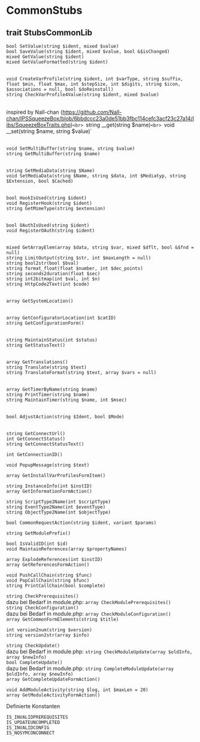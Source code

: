 # CommonStubs

## trait StubsCommonLib

`bool SetValue(string $ident, mixed $value)`<br>
`bool SaveValue(string $ident, mixed $value, bool &$isChanged)`<br>
`mixed GetValue(string $ident)`<br>
`mixed GetValueFormatted(string $ident)`<br>
<br>

`void CreateVarProfile(string $ident, int $varType, string $suffix, float $min, float $max, int $stepSize, int $digits, string $icon, $associations = null, bool $doReinstall)`<br>
`string CheckVarProfile4Value(string $ident, mixed $value)`<br>
<br>

inspired by Nall-chan (https://github.com/Nall-chan/IPSSqueezeBox/blob/6bbdccc23a0de51bb3fbc114cefc3acf23c27a14/libs/SqueezeBoxTraits.php)`<br>
`string __get(string $name)`<br>
`void __set(string $name, string $value)`<br>
<br>

`void SetMultiBuffer(string $name, string $value)`<br>
`string GetMultiBuffer(string $name)`<br>
<br>

`string GetMediaData(string $Name)`<br>
`void SetMediaData(string $Name, string $data, int $Mediatyp, string $Extension, bool $Cached)`<br>
<br>

`bool HookIsUsed(string $ident)`<br>
`void RegisterHook(string $ident)`<br>
`string GetMimeType(string $extension)`<br>
<br>

`bool OAuthIsUsed(string $ident)`<br>
`void RegisterOAuth(string $ident)`<br>
<br>

`mixed GetArrayElem(array $data, string $var, mixed $dflt, bool &$fnd = null)`<br>
`string LimitOutput(string $str, int $maxLength = null)`<br>
`string bool2str(bool $bval)`<br>
`string format_float(float $number, int $dec_points)`<br>
`string seconds2duration(float $sec)`<br>
`string int2bitmap(int $val, int $n)`<br>
`string HttpCode2Text(int $code)`<br>
<br>

`array GetSystemLocation()`<br>
<br>

`array GetConfiguratorLocation(int $catID)`<br>
`string GetConfigurationForm()`<br>
<br>

`string MaintainStatus(int $status)`<br>
`string GetStatusText()`<br>
<br>

`array GetTranslations()`<br>
`string Translate(string $text)`<br>
`string TranslateFormat(string $text, array $vars = null)`<br>
<br>

`array GetTimerByName(string $name)`<br>
`string PrintTimer(string $name)`<br>
`string MaintainTimer(string $name, int $msec)`<br>
<br>

`bool AdjustAction(string $Ident, bool $Mode)`<br>
<br>

`string GetConnectUrl()`<br>
`int GetConnectStatus()`<br>
`string GetConnectStatusText()`<br>

`int GetConnectionID()`<br>

`void PopupMessage(string $text)`<br>

`array GetInstallVarProfilesFormItem()`<br>

`string InstanceInfo(int $instID)`<br>
`array GetInformationFormAction()`<br>

`string ScriptType2Name(int $scriptType)`<br>
`string EventType2Name(int $eventType)`<br>
`string ObjectType2Name(int $objectType)`<br>

`bool CommonRequestAction(string $ident, variant $params)`<br>

`string GetModulePrefix()`<br>

`bool IsValidID(int $id)`<br>
`void MaintainReferences(array $propertyNames)`<br>

`array ExplodeReferences(int $instID)`<br>
`array GetReferencesFormAction()`<br>

`void PushCallChain(string $func)`<br>
`void PopCallChain(string $func)`<br>
`string PrintCallChain(bool $complete)`<br>

`string CheckPrerequisites()`<br>
dazu bei Bedarf in module.php: `array CheckModulePrerequisites()`<br>
`string CheckConfiguration()`<br>
dazu bei Bedarf in module.php: `array CheckModuleConfiguration()`<br>
`array GetCommonFormElements(string $title)`<br>

`int version2num(string $version)`<br>
`string version2str(array $info)`<br>

`string CheckUpdate()`<br>
dazu bei Bedarf in module.php: `string CheckModuleUpdate(array $oldInfo, array $newInfo)`<br>
`bool CompleteUpdate()`<br>
dazu bei Bedarf in module.php: `string CompleteModuleUpdate(array $oldInfo, array $newInfo)`<br>
`array GetCompleteUpdateFormAction()`<br>

`void AddModuleActivity(string $log, int $maxLen = 20)`<br>
`array GetModuleActivityFormAction()`<br>


Definierte Konstanten
```
IS_INVALIDPREREQUISITES
IS_UPDATEUNCOMPLETED
IS_INVALIDCONFIG
IS_NOSYMCONCONNECT
```
